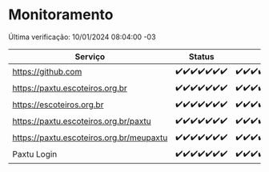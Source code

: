 # Monitoramento

Última verificação: 10/01/2024 08:04:00 -03

|Serviço|Status|Últimas 24h|
|---|---|---|
|https://github.com|<span title="2024-01-03: OK=24">✔️</span><span title="2024-01-04: OK=24">✔️</span><span title="2024-01-05: OK=24">✔️</span><span title="2024-01-06: OK=24">✔️</span><span title="2024-01-07: OK=24">✔️</span><span title="2024-01-08: OK=24">✔️</span><span title="2024-01-09: OK=11">✔️</span>|<span title="09/01/2024 08:04:00 -03 : 200">✔️</span><span title="09/01/2024 09:11:00 -03 : 200">✔️</span><span title="09/01/2024 11:06:00 -03 : 200">✔️</span><span title="09/01/2024 12:06:00 -03 : 200">✔️</span><span title="09/01/2024 13:08:00 -03 : 200">✔️</span><span title="09/01/2024 14:05:00 -03 : 200">✔️</span><span title="09/01/2024 15:06:00 -03 : 200">✔️</span><span title="09/01/2024 16:03:00 -03 : 200">✔️</span><span title="09/01/2024 17:06:00 -03 : 200">✔️</span><span title="09/01/2024 18:04:00 -03 : 200">✔️</span><span title="09/01/2024 19:05:00 -03 : 200">✔️</span><span title="09/01/2024 20:06:00 -03 : 200">✔️</span><span title="09/01/2024 21:32:00 -03 : 200">✔️</span><span title="09/01/2024 22:50:00 -03 : 200">✔️</span><span title="09/01/2024 23:22:00 -03 : 200">✔️</span><span title="10/01/2024 00:07:00 -03 : 200">✔️</span><span title="10/01/2024 01:08:00 -03 : 200">✔️</span><span title="10/01/2024 02:06:00 -03 : 200">✔️</span><span title="10/01/2024 03:09:00 -03 : 200">✔️</span><span title="10/01/2024 04:06:00 -03 : 200">✔️</span><span title="10/01/2024 05:08:00 -03 : 200">✔️</span><span title="10/01/2024 06:06:00 -03 : 200">✔️</span><span title="10/01/2024 07:06:00 -03 : 200">✔️</span><span title="10/01/2024 08:04:00 -03 : 200">✔️</span>|
|https://paxtu.escoteiros.org.br|<span title="2024-01-03: OK=24">✔️</span><span title="2024-01-04: OK=24">✔️</span><span title="2024-01-05: OK=24">✔️</span><span title="2024-01-06: OK=24">✔️</span><span title="2024-01-07: OK=24">✔️</span><span title="2024-01-08: OK=24">✔️</span><span title="2024-01-09: OK=11">✔️</span>|<span title="09/01/2024 08:04:00 -03 : 200">✔️</span><span title="09/01/2024 09:11:00 -03 : 200">✔️</span><span title="09/01/2024 11:06:00 -03 : 200">✔️</span><span title="09/01/2024 12:06:00 -03 : 200">✔️</span><span title="09/01/2024 13:08:00 -03 : 200">✔️</span><span title="09/01/2024 14:05:00 -03 : 200">✔️</span><span title="09/01/2024 15:06:00 -03 : 200">✔️</span><span title="09/01/2024 16:03:00 -03 : 200">✔️</span><span title="09/01/2024 17:06:00 -03 : 200">✔️</span><span title="09/01/2024 18:04:00 -03 : 200">✔️</span><span title="09/01/2024 19:05:00 -03 : 200">✔️</span><span title="09/01/2024 20:06:00 -03 : 200">✔️</span><span title="09/01/2024 21:32:00 -03 : 200">✔️</span><span title="09/01/2024 22:50:00 -03 : 200">✔️</span><span title="09/01/2024 23:22:00 -03 : 200">✔️</span><span title="10/01/2024 00:07:00 -03 : 200">✔️</span><span title="10/01/2024 01:08:00 -03 : 200">✔️</span><span title="10/01/2024 02:06:00 -03 : 200">✔️</span><span title="10/01/2024 03:09:00 -03 : 200">✔️</span><span title="10/01/2024 04:06:00 -03 : 200">✔️</span><span title="10/01/2024 05:08:00 -03 : 200">✔️</span><span title="10/01/2024 06:06:00 -03 : 200">✔️</span><span title="10/01/2024 07:06:00 -03 : 200">✔️</span><span title="10/01/2024 08:04:00 -03 : 200">✔️</span>|
|https://escoteiros.org.br|<span title="2024-01-03: OK=24">✔️</span><span title="2024-01-04: OK=24">✔️</span><span title="2024-01-05: OK=24">✔️</span><span title="2024-01-06: OK=24">✔️</span><span title="2024-01-07: OK=24">✔️</span><span title="2024-01-08: OK=24">✔️</span><span title="2024-01-09: OK=11">✔️</span>|<span title="09/01/2024 08:04:00 -03 : 200">✔️</span><span title="09/01/2024 09:11:00 -03 : 200">✔️</span><span title="09/01/2024 11:06:00 -03 : 200">✔️</span><span title="09/01/2024 12:06:00 -03 : 200">✔️</span><span title="09/01/2024 13:08:00 -03 : 200">✔️</span><span title="09/01/2024 14:05:00 -03 : 200">✔️</span><span title="09/01/2024 15:06:00 -03 : 200">✔️</span><span title="09/01/2024 16:03:00 -03 : 200">✔️</span><span title="09/01/2024 17:06:00 -03 : 200">✔️</span><span title="09/01/2024 18:04:00 -03 : 200">✔️</span><span title="09/01/2024 19:05:00 -03 : 200">✔️</span><span title="09/01/2024 20:06:00 -03 : 200">✔️</span><span title="09/01/2024 21:32:00 -03 : 200">✔️</span><span title="09/01/2024 22:50:00 -03 : 200">✔️</span><span title="09/01/2024 23:22:00 -03 : 200">✔️</span><span title="10/01/2024 00:07:00 -03 : 200">✔️</span><span title="10/01/2024 01:08:00 -03 : 200">✔️</span><span title="10/01/2024 02:06:00 -03 : 200">✔️</span><span title="10/01/2024 03:09:00 -03 : 200">✔️</span><span title="10/01/2024 04:06:00 -03 : 200">✔️</span><span title="10/01/2024 05:08:00 -03 : 200">✔️</span><span title="10/01/2024 06:06:00 -03 : 200">✔️</span><span title="10/01/2024 07:06:00 -03 : 200">✔️</span><span title="10/01/2024 08:04:00 -03 : 200">✔️</span>|
|https://paxtu.escoteiros.org.br/paxtu|<span title="2024-01-03: OK=24">✔️</span><span title="2024-01-04: OK=24">✔️</span><span title="2024-01-05: OK=24">✔️</span><span title="2024-01-06: OK=24">✔️</span><span title="2024-01-07: OK=24">✔️</span><span title="2024-01-08: OK=24">✔️</span><span title="2024-01-09: OK=11">✔️</span>|<span title="09/01/2024 08:04:00 -03 : 200">✔️</span><span title="09/01/2024 09:11:00 -03 : 200">✔️</span><span title="09/01/2024 11:06:00 -03 : 200">✔️</span><span title="09/01/2024 12:06:00 -03 : 200">✔️</span><span title="09/01/2024 13:08:00 -03 : 200">✔️</span><span title="09/01/2024 14:05:00 -03 : 200">✔️</span><span title="09/01/2024 15:07:00 -03 : 200">✔️</span><span title="09/01/2024 16:03:00 -03 : 200">✔️</span><span title="09/01/2024 17:07:00 -03 : 200">✔️</span><span title="09/01/2024 18:04:00 -03 : 200">✔️</span><span title="09/01/2024 19:05:00 -03 : 200">✔️</span><span title="09/01/2024 20:06:00 -03 : 200">✔️</span><span title="09/01/2024 21:32:00 -03 : 200">✔️</span><span title="09/01/2024 22:50:00 -03 : 200">✔️</span><span title="09/01/2024 23:22:00 -03 : 200">✔️</span><span title="10/01/2024 00:07:00 -03 : 200">✔️</span><span title="10/01/2024 01:08:00 -03 : 200">✔️</span><span title="10/01/2024 02:06:00 -03 : 200">✔️</span><span title="10/01/2024 03:09:00 -03 : 200">✔️</span><span title="10/01/2024 04:06:00 -03 : 200">✔️</span><span title="10/01/2024 05:08:00 -03 : 200">✔️</span><span title="10/01/2024 06:06:00 -03 : 200">✔️</span><span title="10/01/2024 07:06:00 -03 : 200">✔️</span><span title="10/01/2024 08:04:00 -03 : 200">✔️</span>|
|https://paxtu.escoteiros.org.br/meupaxtu|<span title="2024-01-03: OK=24">✔️</span><span title="2024-01-04: OK=24">✔️</span><span title="2024-01-05: OK=24">✔️</span><span title="2024-01-06: OK=24">✔️</span><span title="2024-01-07: OK=24">✔️</span><span title="2024-01-08: OK=24">✔️</span><span title="2024-01-09: OK=11">✔️</span>|<span title="09/01/2024 08:04:00 -03 : 200">✔️</span><span title="09/01/2024 09:11:00 -03 : 200">✔️</span><span title="09/01/2024 11:06:00 -03 : 200">✔️</span><span title="09/01/2024 12:06:00 -03 : 200">✔️</span><span title="09/01/2024 13:08:00 -03 : 200">✔️</span><span title="09/01/2024 14:05:00 -03 : 200">✔️</span><span title="09/01/2024 15:07:00 -03 : 200">✔️</span><span title="09/01/2024 16:03:00 -03 : 200">✔️</span><span title="09/01/2024 17:07:00 -03 : 200">✔️</span><span title="09/01/2024 18:04:00 -03 : 200">✔️</span><span title="09/01/2024 19:05:00 -03 : 200">✔️</span><span title="09/01/2024 20:06:00 -03 : 200">✔️</span><span title="09/01/2024 21:32:00 -03 : 200">✔️</span><span title="09/01/2024 22:50:00 -03 : 200">✔️</span><span title="09/01/2024 23:22:00 -03 : 200">✔️</span><span title="10/01/2024 00:07:00 -03 : 200">✔️</span><span title="10/01/2024 01:08:00 -03 : 200">✔️</span><span title="10/01/2024 02:06:00 -03 : 200">✔️</span><span title="10/01/2024 03:09:00 -03 : 200">✔️</span><span title="10/01/2024 04:06:00 -03 : 200">✔️</span><span title="10/01/2024 05:08:00 -03 : 200">✔️</span><span title="10/01/2024 06:06:00 -03 : 200">✔️</span><span title="10/01/2024 07:06:00 -03 : 200">✔️</span><span title="10/01/2024 08:04:00 -03 : 200">✔️</span>|
|Paxtu Login|<span title="2024-01-03: OK=24">✔️</span><span title="2024-01-04: OK=24">✔️</span><span title="2024-01-05: OK=24">✔️</span><span title="2024-01-06: OK=24">✔️</span><span title="2024-01-07: OK=24">✔️</span><span title="2024-01-08: OK=24">✔️</span><span title="2024-01-09: OK=11">✔️</span>|<span title="09/01/2024 08:04:00 -03 : 200">✔️</span><span title="09/01/2024 09:11:00 -03 : 200">✔️</span><span title="09/01/2024 11:06:00 -03 : 200">✔️</span><span title="09/01/2024 12:06:00 -03 : 200">✔️</span><span title="09/01/2024 13:08:00 -03 : 200">✔️</span><span title="09/01/2024 14:05:00 -03 : 200">✔️</span><span title="09/01/2024 15:07:00 -03 : 200">✔️</span><span title="09/01/2024 16:03:00 -03 : 200">✔️</span><span title="09/01/2024 17:07:00 -03 : 200">✔️</span><span title="09/01/2024 18:04:00 -03 : 200">✔️</span><span title="09/01/2024 19:05:00 -03 : 200">✔️</span><span title="09/01/2024 20:06:00 -03 : 200">✔️</span><span title="09/01/2024 21:32:00 -03 : 200">✔️</span><span title="09/01/2024 22:50:00 -03 : 200">✔️</span><span title="09/01/2024 23:22:00 -03 : 200">✔️</span><span title="10/01/2024 00:07:00 -03 : 200">✔️</span><span title="10/01/2024 01:08:00 -03 : 200">✔️</span><span title="10/01/2024 02:06:00 -03 : 200">✔️</span><span title="10/01/2024 03:09:00 -03 : 200">✔️</span><span title="10/01/2024 04:06:00 -03 : 200">✔️</span><span title="10/01/2024 05:08:00 -03 : 200">✔️</span><span title="10/01/2024 06:06:00 -03 : 200">✔️</span><span title="10/01/2024 07:06:00 -03 : 200">✔️</span><span title="10/01/2024 08:04:00 -03 : 200">✔️</span>|
